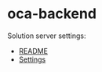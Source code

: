 # oca-backend

Solution server settings:
- [README](src/solution_server_settings/README)
- [Settings](https://rogerth.at/admin/settings)
